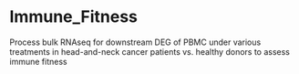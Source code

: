 # Immune_Fitness

Process bulk RNAseq for downstream DEG of PBMC under various treatments in head-and-neck cancer patients vs. healthy donors to assess immune fitness
